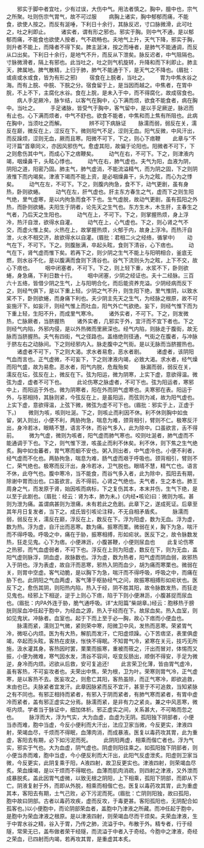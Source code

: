 <!-- { "loadSidebar": true } -->
　　邪实于脚中者宜吐，少有过误，大伤中气。用法者慎之。胸中，膻中也，宗气之所聚。吐则伤宗气胃气，故不可过服
　　病胸上诸实，胸中郁郁而痛，不能食，欲使人按之。而反有涎唾，下利日十余行，其脉反迟，寸口脉微滑，此可吐之，吐之利即止。
　　诸实者，谓有形之邪也。邪实于胸。则中气不通，是以郁郁而痛，不能食也欲使人按者，气不疏畅也。夫地气上升，天气下降，邪实于胸，则升者不能上，而降者不得下矣。脾主涎沫，按之而唾者，是肺气不能通调，而反从口出矣。下利日十余行，是地气不升，而反从下泄矣。脉反迟者，中气阻隔也。寸脉微滑者，隔上有邪也。此当吐之，吐之则气机旋转，升降和而下利即止。肺主天，脾属地。脾气散精，上归于肺，肺气不能通于下，是天气之不降也。(眉批：或痰或水或食，皆为有形之邪)
　　宿食在上脘者，当吐之。
　　胃为中焦水谷之海。而有上脘、中脘、下脘之分。宿食留于上，是当因而越之。中焦者，在胃中脘，不上不下，主腐化水谷。食在上脘，是未入于中，而不得腐化，故成宿食也。
　　病人手足厥冷，脉乍结，以客气在胸中，心下满而烦，欲食不能食者，病在胸中。当吐之。
　　手足诸脉，皆受气于胸中，客气留中，是以手足厥逆，脉迟而有止也。心下满而烦者，中气不舒也。欲食不能者，中焦和而上焦有所阻也。此病在胸中，当须吐之而解。
　　
　　辨不可下病脉证
　　脉濡而弱，弱反在关，濡反在巅，微反在上，涩反在下。微则阳气不足，涩则无血。阳气反微，中风汗出，而反躁烦，涩则无血，厥而且寒。阳微不可下，下之，则心下痞鞭
　　此章与“不可汗篇”首章同义，亦因风邪伤气。愈虚其阳，故偏于论阳也。阳微者不可下，下之则愈伤其中气，而成心下之痞鞭矣。 
　　动气在右，不可下。下之，则津液内竭，咽燥鼻干，头眩心悸也。
　　动气在右，肺气虚也。夫气为阳，血液为阴，阴阳之道，阳密乃固。肺主气，肺气虚消，不能流溢精气，而为阴之固，下之则阴液惟下而内竭矣。津液下竭而不能上资，是必咽燥鼻干，头为之眩，而心为之悸矣。
　　动气在左，不可下。下之，则腹内拘急，食不下，动气更剧，虽有身热，卧则欲蜷。
　　动气在左，肝气虚也。肝主东方春生之气，虚而下之则生阳气绝，里气虚寒，是以内拘急而食不下也。生气虚脱，故动气更剧，虽有孤阳之外热，而卧则欲蜷。夫阳生于阴者，论先天之生气也。东方生木，木生肝，主春生之气者，乃后天之生阳也。
　　动气在上，不可下。下之，则掌握热烦，身上浮冷，热汗自泄，欲得水自灌。
　　动气在上，心气虚也。下之，则心肾之气不交，而虚火惟上矣。火热在上，故掌握热烦，火郁于内，故身上浮冷。而热汗自泄，火水不相交济，故欲得水以自灌。(眉批：君相二火之经络，循掌中)
　　动气在下，不可下。下之。则腹胀满，卒起头眩，食则下清谷，心下痞也。
　　动气在下，肾气虚而惟下矣。若再下之，则少阴之生气不能上与阳明相合，釜底无燃，则水谷不化，是以腹满而食则下清谷也。谷气下流则头为之眩，上下不交，故心下痞也。
　　咽中闭塞者，不可下。下之，则上轻下重，水浆不下，卧则欲蜷，身急痛，下利日数十行。
　　咽中闭塞，少阴之经证也。夫十二经脉。三百六十五络，皆借少阴之生气，上与阳明合化，而后能资养充溢。少阴经病而反下之，则经气俱下，是以下重上轻。少阴之气不升，则生阳下绝，里气惟阴，以致水桨不下，卧则欲蜷，而身痛下利也。夫少阴主先天之生气，为经脉之根原，故不可妄施汗下。如妄汗，则经气惟上而吐血，阳气外亡气欲绝。妄下，则经气惟下而为下重上轻，生阳不升，而成里气寒冷。
　　诸外实者，不可下。下之，则发微热，亡脉厥者，当脐握热
　　诸外实者，几邪实于外，宜汗而不宜下者也。下之则经气内陷，外邪内侵，是以外热微而里厥深也。经气内陷，则脉走于腹街，故无脉而当脐握热。夫气有四街，气之径路也。盖络绝则径通，气街之在腹者，与冲脉于脐左右之动脉间。下之则经邪内入。脉走腹中之气街。是以无脉而当脐握热也。
　　诸虚者不可下，下之则大渴。求水者易愈，恶水者剧。
　　诸虚者，该阴阳气血而言也。正气虚微，不可妄下，下之则津液内竭，必致大渴。求水者，经气燥而阳气盛，故为易愈。恶水者，阳气内脱，危哉殆矣
　　脉漏而弱，弱反在关，濡反在坛，弦反在上，微反在下。弦为阳运，微为阴寒，上实下虚，意欲得温。微弦为虚，虚者不可下也。
　　此论伤寒之脉虚者，不可下也。弦为阳运者，寒邪中上，而阳运于外也。微为阴寒者，阳在外而阴气虚寒也。夫寒邪在表。阳运于外，与邪相持，其脉则紧，今弦反在上，是虽阳运，而弦则为减，故为阳气虚也。上实下虚，意欲得温，上弦下微，微弦为虚不可下也。(眉批：邪实于上，正虚于下。)
　　微则为咳，咳则吐涎。下之，则咳止而利因不休。利不休则胸中如虫留，粥入则出，小便不利，两胁拘急，喘息为难，颈背相引，臂则不仁。极寒反汗出，身冷若冰，眼睛不慧，语言不休，而谷气多入，此为除中。口虽欲言，舌不得前。
　　微为气虚，微则为咳者，阳气虚而肺气寒也。咬则吐涎者，肺气虚而不能通调于下也。下之，则气惟下泄，咳虽止而利不休矣。利不休，则下焦之生气绝炙。胸中如虫蕃者，胃气寒而蛔不安也。粥入则出者，中气虚冷也。小便不利者，经气虚而不化也。两胁拘急，喘息为难，肠气虚而艰于呼吸也。颈背相引，臂则不仁，荣气绝也。极寒而反汗出，身冷若冰，卫气脱也。眼晴不慧，精气亡也。语言不休，此夺气也。腹中寒冷，当不能食，而谷气多入者，此为除中，孤阳去有期，除谢中胃而出也。口虽欲言。舌不得前。心肾之气绝也。夫气者，生之本也。肺王周身之气，而发原于肾，始因咳而病标，下之复伤其本，本末并伤，生气下绝，是以至于此剧也。〔眉批：经云：肾为本，肺为未。)《内经•咳论)曰：微则为咳。甚则为泄为痛。盖谓病甚则为泄痛，未有若此之危剧。此章下之，遂成死证。后章至其年月日复发者，当下之。成氏皆引咳论注释，不无自相矛盾炙。
　　脉濡而弱，弱反在关，濡反在巅，浮反在上，数反在下。浮为阳虚，数为无血。浮为虚，数为热。浮为虚，自汗出而恶寒。数为痛。振寒而栗。微弱在关，胸下为急，喘汗而不得呼吸。呼吸之中，痛在于胁，振寒相搏，形如疟状。医反下之，故令脉数发热，狂走见鬼。心下为痞。小便淋沥，小腹甚鞭，小便则尿血也
　　此复论伤寒之热邪，而气血虚弱者，不可下也。浮反在上则为阳虚，数反在下，则为无血，盖阳气虚则脉浮，阴血虚，故脉数也。浮为虚，数为热者，阳气虚而阴血弱，故邪热入于阴也。浮为表虚，故自汗而恶寒，邪热入阴而血少，胡为痛而寒栗也。微弱在关，则胃中空虚。客气动脆，是以胸下为急，喘汗而不得呼吸，呼吸之中，而痛在胁下也。此阴阳之气血两虚，客气薄于枢胁经气之问，故振寒相搏形如疟状也。医反下之，愈伤其阴，则阳热内陷，热入于经，阴不胜其阳，故令脉数发热，而狂走见鬼也。经邪上下相逆，逆于上则心下痞，陷于下则小便淋沥，小腹甚捉而尿血也。(眉批：内PA外连于胁，脆气通呼吸。详“太阳篇”柴胡章。)经云：胞移热于膀胱则尿血冲任起于胞中，为经血之源，热入于经而在下。故尿血矣。热入血室，则如见鬼状。冲脉者。血室也。起于下而上至于必—胸，故心下痞而小便血也。
　　脉濡而紧，濡则卫气微，紧则荣中寒，阳微卫中风，发热而恶寒。荣紧胃气冷，微呕心内烦。医为有大热，解肌而发汗，亡阳虚烦躁。心下苦痞坚，表里俱虚竭，卒起而头眩，客热在皮肤，怅快不得眠。不知胃气冷，紧寒在关元，技巧无所施，汲水灌其身。客热因时罢，栗栗而振寒，重被而筱之，汗出而冒对，体惕而又振，小便为微难，寒气因水发，清谷不容间，呕变反肠出，顺倒不得安，手足为微逆，身冷而内烦。迟欲从后救，安可复追还!
　　此言荣卫化薄，皆由胃气虚冷，虽有客热，不可妄攻者也。夫荣出中焦，荣为根，卫为叶。荣寒则胃气冷，正气虚寒，是以客热不去。医妄攻之，则愈亡其阳，客热虽除，而正气寒冷，即欲追救，末由也已。夫脉紧者宜发汗。此章因脉紧而反不宜汗，甚至于不可追救，当知紧脉之有不同也。有邪正相持而紧者，有邪入于阴而紧者，有肺气寒而紧者，有胃中虚冷而紧者，盖有邪正虚实之分焉。脉濡而紧，是非有力之紧炎。兼之中风恶寒，微呕内烦。学者当于脉证中，细加体析。邪正虚实之间，关系甚大，不可略而忽之也。
　　脉浮而大，浮为气实，大为血虚，血虚为无阴。孤阳独下阴部者，小便当赤而难，胞中当虚，今反小便利而大汗出，法应卫家当微，今反更实，津液四射，荣竭血尽，千烦而不得眠，血薄肉消，而成暴液。医复以毒药攻其胃，此为重虚，客阳去有期，必下如污泥而死。
　　此阴阳两虚，相乘而偕亡者也。浮为气实，邪实于气也。大为血虚，阴气虚也。阴虚则阳往乘之。如孤阳独下阴部者，则小便当赤而难，胞中当虚，今小便反利而大汗出，此阳气反虚泄炙。阳虚则卫家当微，今反更实，此阴复乘于阳，A液四射，故卫反更实也。津液四射，则荣竭血尽炙。荣血燥竭，是以干烦而不得眠也。血薄而肌肉消疏，则四射之津液，又外泄而成暴脱炙。盖此因胃气虚微，以致无根之阴阳，上下相乘，孤阳下阴部，而即从下亡。阴液复射于外，而即从外脱，相乘而相偕亡也。医复以毒药攻其胃，此为重虚其本，客阳去有期，土气己败，必下污泥而死。(眉批：亡阴则阳独，故曰孤阳，胞中故曰阴部。古者以毒药攻疾，虚而反攻，于毒更甚。客阳孤阳也，无阴配合如孤客也。)以小便胞中，而论阴部荣血者，盖胞中乃津液之所藏。而冲任起于胞中，是胞中为荣血津液之根原。是以津液四射，则荣竭血尽而干烦矣。夫荣血津液，生于中胃水谷之精，谷入于胃，乃传之肺，流溢于中。布散于外。精专者，行于经隧，常荣无已，盖布做者荣干经隧，而流溢于中者入于奇经。今胞中之津液，奇经之荣血，已四射而内竭，若再攻其胃，是重虚其本炙。
